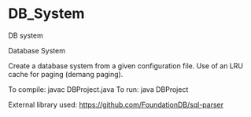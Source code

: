 DB_System
=========

DB system

Database System

Create a database system from a given configuration file. Use of an LRU cache for paging (demang paging).

To compile: javac DBProject.java
To run: java DBProject

External library used: https://github.com/FoundationDB/sql-parser
